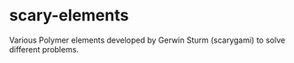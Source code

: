 # scary-elements

Various Polymer elements developed by Gerwin Sturm (scarygami) to solve different problems.

